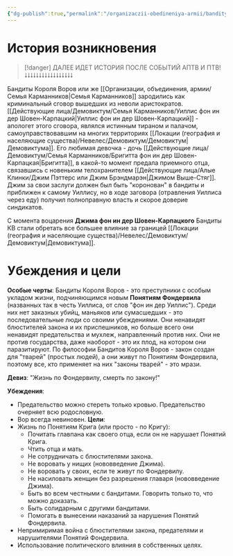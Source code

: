 ```yaml
---
{"dg-publish":true,"permalink":"/organizaczii-obedineniya-armii/bandity-korolya-vorov/","dgPassFrontmatter":true}
---
```


# История возникновения
> [!danger] ДАЛЕЕ ИДЕТ ИСТОРИЯ ПОСЛЕ СОБЫТИЙ АПТВ И ПТВ!
> ⭣⭣⭣⭣⭣⭣⭣⭣⭣⭣⭣⭣⭣⭣⭣⭣⭣

Бандиты Короля Воров или же [[Организации, объединения, армии/Семья Карманников\|Семья Карманников]] зародились как криминальный сговор вышедших из неволи аристократов. 
[[Действующие лица/Демовиктум/Семья Карманников/Уиллис фон ин дер Шовен-Карпацкий\|Уиллис фон ин дер Шовен-Карпацкий]] - апологет этого сговора, являлся истинным тираном и палачом, самоуправствовавшим на многих территориях [[Локации (география и населяющие существа)/Невелес/Демовиктум/Демовиктум\|Демовиктума]]. Его любимая девочка - дочь [[Действующие лица/Демовиктум/Семья Карманников/Бригитта фон ин дер Шовен-Карпацкая\|Бригитта]], в какой-то момент предала приемного отца, связавшись с новеньким телохранителем [[Действующие лица/Алые Клинки/Джим Пэттерс или Джим Брэндмарэн\|Джимом Выше-Стяг]]. Джим за свои заслуги должен был быть "коронован" в бандиты и приближен к самому Уиллису, но в ходе  заговора (отравления Уиллиса через еду) получил полноправную власть и скорое доверие синдикатов.

С момента воцарения **Джима фон ин дер Шовен-Карпацкого** Бандиты КВ стали обретать все большее влияние за границей [[Локации (география и населяющие существа)/Невелес/Демовиктум/Демовиктум\|Демовиктума]].

# Убеждения и цели

**Особые черты**: Бандиты Короля Воров - это преступники с особым укладом жизни, подчиняющимся новым **Понятиям Фондервила** (названных так в честь Уиллиса, от слов "фон ин дер Уиллис"). Среди них нет заказных убийц, маньяков или сумасшедших - это последовательные люди со своими убеждениями. Они ненавидят блюстителей закона и их приспешников, но больше всего они ненавидят предательства и мухлеж, направленный против них. Они не против государства, даже наоборот - это их плод, на котором они паразитируют. По философии Бандитов Короля Воров - закон создан для "тварей" (простых людей), а они живут по Понятиям Фондервила, поэтому все, кто применяет на них "законы тварей" - это мрази.

**Девиз**: "Жизнь по Фондервилу, смерть по закону!"

**Убеждения**: 
- Предательство можно стереть только кровью. Предательство очерняет всю родословную.
- Вор всегда невиновен.
**Цели**: 
- Жизнь по Понятиям Крига (или просто - по Кригу):
	- Почитать главпана как своего отца, если он не нарушает Понятий Крига.
	- Чтить отца и мать.
	- Не сотрудничать с блюстителями закона.
	- Не воровать у нищих (нововведение Джима).
	- Не воровать у своих, если те живут по Фондервилу.
	- Не насиловать женщин без разрешения главаря (нововведение Джима).
	- Быть во всем честными с бандитами. Говорить только то, что можно доказать.
	- Быть солидарным с другими бандитами.
	- Помогать в вынесении наказаний за нарушения Понятий Фондервила.
- Непримиримая война с блюстителями закона, предателями и нарушителями Понятий Фондервила.
- Использование политического влияния в собственных целях.

